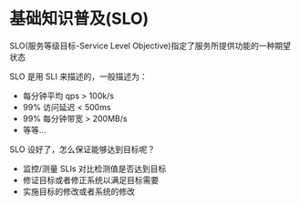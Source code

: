 # 基础知识普及(SLO)
SLO(服务等级目标-Service Level Objective)指定了服务所提供功能的一种期望状态

SLO 是用 SLI 来描述的，一般描述为：
* 每分钟平均 qps > 100k/s
* 99% 访问延迟 < 500ms
* 99% 每分钟带宽 > 200MB/s
* 等等...

SLO 设好了，怎么保证能够达到目标呢？
* 监控/测量 SLIs 对比检测值是否达到目标
* 修证目标或者修正系统以满足目标需要
* 实施目标的修改或者系统的修改